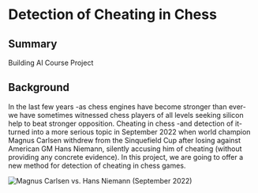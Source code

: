 # Detection of Cheating in Chess

## Summary
Building AI Course Project

## Background
In the last few years -as chess engines have become stronger than ever- we have sometimes witnessed chess players of all levels seeking silicon help to beat stronger opposition. Cheating in chess -and detection of it- turned into a more serious topic in September 2022 when world champion Magnus Carlsen withdrew from the Sinquefield Cup after losing against American GM Hans Niemann, silently accusing him of cheating (without providing any concrete evidence).
In this project, we are going to offer a new method for detection of cheating in chess games.

![Magnus Carlsen vs. Hans Niemann (September 2022)](https://user-images.githubusercontent.com/90099293/199607166-77d93683-3142-4232-8e20-451079a23141.jpg)

